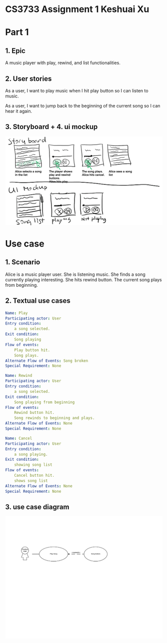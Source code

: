 # CS3733 Assignment 1 Keshuai Xu

# Part 1

## 1. Epic

A music player with play, rewind, and list functionalities.

## 2. User stories

As a user, I want to play music when I hit play button so I can listen to music.

As a user, I want to jump back to the beginning of the current song so I can hear it again.

## 3. Storyboard + 4. ui mockup

![](Untitled-1.png)

# Use case

## 1. Scenario

Alice is a music player user. She is listening music. She finds a song currently playing interesting. She hits rewind button. The current song plays from beginning.

## 2. Textual use cases
```yaml
Name: Play
Participating actor: User
Entry condition: 
    a song selected. 
Exit condition:
    Song playing
Flow of events:
    Play button hit.
    Song plays.
Alternate Flow of Events: Song broken
Special Requirement: None
```
```yaml
Name: Rewind
Participating actor: User
Entry condition: 
    a song selected. 
Exit condition:
    Song playing from beginning
Flow of events:
    Rewind button hit.
    Song rewinds to beginning and plays.
Alternate Flow of Events: None
Special Requirement: None
```
```yaml
Name: Cancel
Participating actor: User
Entry condition: 
    a song playing. 
Exit condition:
    showing song list
Flow of events:
    Cancel button hit.
    shows song list
Alternate Flow of Events: None
Special Requirement: None
```
## 3. use case diagram

![](lucid.png)
